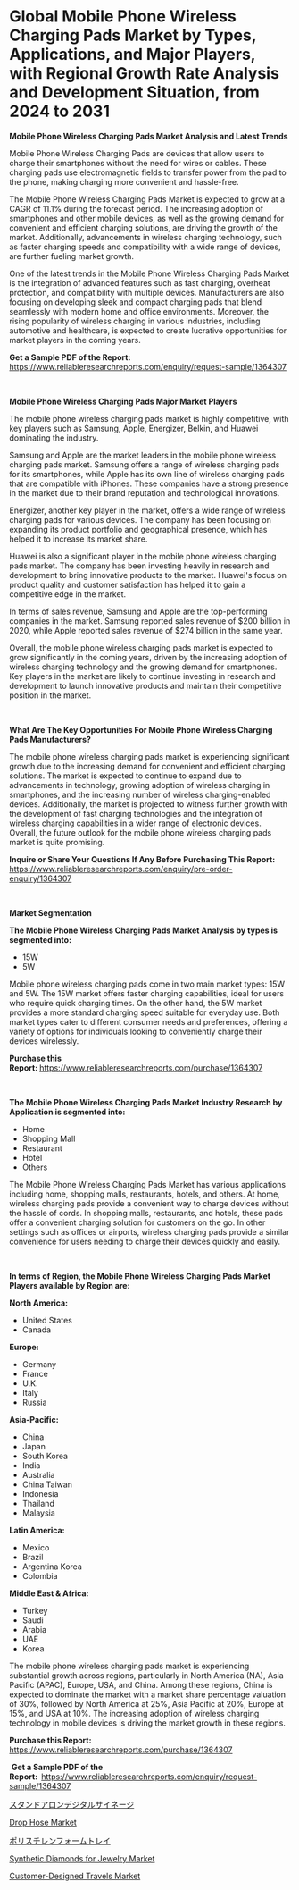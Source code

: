 <p><h1>Global Mobile Phone Wireless Charging Pads Market by Types, Applications, and Major Players, with Regional Growth Rate Analysis and Development Situation, from 2024 to 2031</h1></p><p><strong>Mobile Phone Wireless Charging Pads Market Analysis and Latest Trends</strong></p>
<p><p>Mobile Phone Wireless Charging Pads are devices that allow users to charge their smartphones without the need for wires or cables. These charging pads use electromagnetic fields to transfer power from the pad to the phone, making charging more convenient and hassle-free.</p><p>The Mobile Phone Wireless Charging Pads Market is expected to grow at a CAGR of 11.1% during the forecast period. The increasing adoption of smartphones and other mobile devices, as well as the growing demand for convenient and efficient charging solutions, are driving the growth of the market. Additionally, advancements in wireless charging technology, such as faster charging speeds and compatibility with a wide range of devices, are further fueling market growth.</p><p>One of the latest trends in the Mobile Phone Wireless Charging Pads Market is the integration of advanced features such as fast charging, overheat protection, and compatibility with multiple devices. Manufacturers are also focusing on developing sleek and compact charging pads that blend seamlessly with modern home and office environments. Moreover, the rising popularity of wireless charging in various industries, including automotive and healthcare, is expected to create lucrative opportunities for market players in the coming years.</p></p>
<p><strong>Get a Sample PDF of the Report:&nbsp;</strong> <a href="https://www.reliableresearchreports.com/enquiry/request-sample/1364307">https://www.reliableresearchreports.com/enquiry/request-sample/1364307</a></p>
<p>&nbsp;</p>
<p><strong>Mobile Phone Wireless Charging Pads Major Market Players</strong></p>
<p><p>The mobile phone wireless charging pads market is highly competitive, with key players such as Samsung, Apple, Energizer, Belkin, and Huawei dominating the industry. </p><p>Samsung and Apple are the market leaders in the mobile phone wireless charging pads market. Samsung offers a range of wireless charging pads for its smartphones, while Apple has its own line of wireless charging pads that are compatible with iPhones. These companies have a strong presence in the market due to their brand reputation and technological innovations.</p><p>Energizer, another key player in the market, offers a wide range of wireless charging pads for various devices. The company has been focusing on expanding its product portfolio and geographical presence, which has helped it to increase its market share.</p><p>Huawei is also a significant player in the mobile phone wireless charging pads market. The company has been investing heavily in research and development to bring innovative products to the market. Huawei's focus on product quality and customer satisfaction has helped it to gain a competitive edge in the market.</p><p>In terms of sales revenue, Samsung and Apple are the top-performing companies in the market. Samsung reported sales revenue of $200 billion in 2020, while Apple reported sales revenue of $274 billion in the same year.</p><p>Overall, the mobile phone wireless charging pads market is expected to grow significantly in the coming years, driven by the increasing adoption of wireless charging technology and the growing demand for smartphones. Key players in the market are likely to continue investing in research and development to launch innovative products and maintain their competitive position in the market.</p></p>
<p>&nbsp;</p>
<p><strong>What Are The Key Opportunities For Mobile Phone Wireless Charging Pads Manufacturers?</strong></p>
<p><p>The mobile phone wireless charging pads market is experiencing significant growth due to the increasing demand for convenient and efficient charging solutions. The market is expected to continue to expand due to advancements in technology, growing adoption of wireless charging in smartphones, and the increasing number of wireless charging-enabled devices. Additionally, the market is projected to witness further growth with the development of fast charging technologies and the integration of wireless charging capabilities in a wider range of electronic devices. Overall, the future outlook for the mobile phone wireless charging pads market is quite promising.</p></p>
<p><strong>Inquire or Share Your Questions If Any Before Purchasing This Report:</strong> <a href="https://www.reliableresearchreports.com/enquiry/pre-order-enquiry/1364307">https://www.reliableresearchreports.com/enquiry/pre-order-enquiry/1364307</a></p>
<p>&nbsp;</p>
<p><strong>Market Segmentation</strong></p>
<p><strong>The Mobile Phone Wireless Charging Pads Market Analysis by types is segmented into:</strong></p>
<p><ul><li>15W</li><li>5W</li></ul></p>
<p><p>Mobile phone wireless charging pads come in two main market types: 15W and 5W. The 15W market offers faster charging capabilities, ideal for users who require quick charging times. On the other hand, the 5W market provides a more standard charging speed suitable for everyday use. Both market types cater to different consumer needs and preferences, offering a variety of options for individuals looking to conveniently charge their devices wirelessly.</p></p>
<p><strong>Purchase this Report:&nbsp;</strong><a href="https://www.reliableresearchreports.com/purchase/1364307">https://www.reliableresearchreports.com/purchase/1364307</a></p>
<p>&nbsp;</p>
<p><strong>The Mobile Phone Wireless Charging Pads Market Industry Research by Application is segmented into:</strong></p>
<p><ul><li>Home</li><li>Shopping Mall</li><li>Restaurant</li><li>Hotel</li><li>Others</li></ul></p>
<p><p>The Mobile Phone Wireless Charging Pads Market has various applications including home, shopping malls, restaurants, hotels, and others. At home, wireless charging pads provide a convenient way to charge devices without the hassle of cords. In shopping malls, restaurants, and hotels, these pads offer a convenient charging solution for customers on the go. In other settings such as offices or airports, wireless charging pads provide a similar convenience for users needing to charge their devices quickly and easily.</p></p>
<p>&nbsp;</p>
<p><strong>In terms of Region, the Mobile Phone Wireless Charging Pads Market Players available by Region are:</strong></p>
<p>
    <p> <strong> North America: </strong>
        <ul>
            <li>United States</li>
            <li>Canada</li>
        </ul>
        </p> 
    <p> <strong> Europe: </strong>
        <ul>
            <li>Germany</li>
            <li>France</li>
            <li>U.K.</li>
            <li>Italy</li>
            <li>Russia</li>
        </ul>
        </p> 
    <p> <strong> Asia-Pacific: </strong>
        <ul>
            <li>China</li>
            <li>Japan</li>
            <li>South Korea</li>
            <li>India</li>
            <li>Australia</li>
            <li>China Taiwan</li>
            <li>Indonesia</li>
            <li>Thailand</li>
            <li>Malaysia</li>
        </ul>
        </p> 
    <p> <strong> Latin America: </strong>
        <ul>
            <li>Mexico</li>
            <li>Brazil</li>
            <li>Argentina Korea</li>
            <li>Colombia</li>
        </ul>
        </p> 
    <p> <strong> Middle East & Africa: </strong>
        <ul>
            <li>Turkey</li>
            <li>Saudi</li>
            <li>Arabia</li>
            <li>UAE</li>
            <li>Korea</li>
        </ul>
    </p>
    </p>
<p><p>The mobile phone wireless charging pads market is experiencing substantial growth across regions, particularly in North America (NA), Asia Pacific (APAC), Europe, USA, and China. Among these regions, China is expected to dominate the market with a market share percentage valuation of 30%, followed by North America at 25%, Asia Pacific at 20%, Europe at 15%, and USA at 10%. The increasing adoption of wireless charging technology in mobile devices is driving the market growth in these regions.</p></p>
<p><strong>Purchase this Report: </strong><a href="https://www.reliableresearchreports.com/purchase/1364307">https://www.reliableresearchreports.com/purchase/1364307</a></p>
<p>&nbsp;<strong>Get a Sample PDF of the Report:&nbsp;&nbsp;</strong><a href="https://www.reliableresearchreports.com/enquiry/request-sample/1364307">https://www.reliableresearchreports.com/enquiry/request-sample/1364307</a></p>
<p><strong></strong></p>
<p><p><a href="https://github.com/gfggqjbfys368009/Market-Research-Report-List-1/blob/main/10717677991.md">スタンドアロンデジタルサイネージ</a></p><p><a href="https://issuu.com/reportprime-2/docs/drop-hose-market-size-2030.pptx">Drop Hose Market</a></p><p><a href="https://github.com/vlcostes/Market-Research-Report-List-1/blob/main/16685327992.md">ポリスチレンフォームトレイ</a></p><p><a href="https://github.com/brentleyjimmiealvaradoz4l1rea/Market-Research-Report-List-1/blob/main/synthetic-diamonds-for-jewelry-market.md">Synthetic Diamonds for Jewelry Market</a></p><p><a href="https://github.com/Angelnienowdseej3e45z3p8c/Market-Research-Report-List-1/blob/main/customer-designed-travels-market.md">Customer-Designed Travels Market</a></p></p>